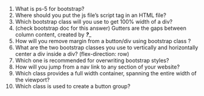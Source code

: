 1. What is ps-5 for bootstrap?
2. Where should you put the js file’s script tag in an HTML file?
3. Which bootstrap class will you use to get 100% width of a div?
4. (check bootstrap doc for this answer) Gutters are the gaps between column content, created by ___?____ 
5. How will you remove margin from a button/div using bootstrap class ?
6. What are the two bootstrap classes you use to vertically and horizontally center a div inside a div? (flex-direction: row)
7. Which one is recommended for overwriting bootstrap styles?
8. How will you jump from a nav link to any section of your website?
9. Which class provides a full width container, spanning the entire width of the viewport?
10. Which class is used to create a button group?

